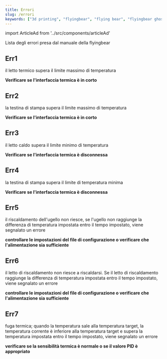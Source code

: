```yaml
---
title: Errori
slug: /errori
keywords: ["3d printing", "flyingbear", "flying bear", "flyingbear ghost", "flying bear ghost errors", "flyingbear ghost errors", "flyingbear ghost errori", "flying bear ghost errori"]
---
```


import ArticleAd from '../src/components/articleAd'

<script async src="//pagead2.googlesyndication.com/pagead/js/adsbygoogle.js"></script>

<ArticleAd/>

Lista degli errori presa dal manuale della flyingbear

## Err1

il letto termico supera il limite massimo di temperatura

**Verificare se l'interfaccia termica è in corto**

## Err2

la testina di stampa supera il limite massimo di temperatura

**Verificare se l'interfaccia termica è in corto**

## Err3

il letto caldo supera il limite minimo di temperatura

**Verificare se l'interfaccia termica è disconnessa**

## Err4

la testina di stampa supera il limite di temperatura minima

**Verificare se l'interfaccia termica è disconnessa**

<ArticleAd/>

## Err5

il riscaldamento dell'ugello non riesce, se l'ugello non raggiunge la differenza di temperatura impostata entro il tempo impostato, viene segnalato un errore

**controllare le impostazioni del file di configurazione o verificare che l'alimentazione sia sufficiente**

## Err6

il letto di riscaldamento non riesce a riscaldarsi. Se il letto di riscaldamento raggiunge la differenza di temperatura impostata entro il tempo impostato, viene segnalato un errore

**controllare le impostazioni del file di configurazione o verificare che l'alimentazione sia sufficiente**

## Err7

fuga termica; quando la temperatura sale alla temperatura target, la temperatura corrente è inferiore alla temperatura target e supera la temperatura impostata entro il tempo impostato, viene segnalato un errore 

**verificare se la sensibilità termica è normale o se il valore PID è appropriato**

<ArticleAd/>
